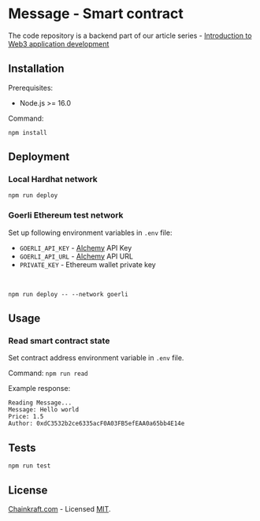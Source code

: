 # Message - Smart contract
The code repository is a backend part of our article series - [Introduction to Web3 application development](https://chainkraft.com/pl/kurs-web3-smart-kontrakt/)

## Installation
Prerequisites:
- Node.js >= 16.0

Command:
```console
npm install
```

## Deployment

### Local Hardhat network
```console
npm run deploy
```

### Goerli Ethereum test network
Set up following environment variables in `.env` file:
- `GOERLI_API_KEY` - [Alchemy](https://www.alchemy.com/) API Key
- `GOERLI_API_URL` - [Alchemy](https://www.alchemy.com/) API URL
- `PRIVATE_KEY` - Ethereum wallet private key

&nbsp; 
```console
npm run deploy -- --network goerli
```

## Usage

### Read smart contract state
Set contract address environment variable in `.env` file.

Command: `npm run read`

Example response:
```
Reading Message...
Message: Hello world
Price: 1.5
Author: 0xdC3532b2ce6335acF0A03FB5efEAA0a65bb4E14e
```

## Tests
```console
npm run test
```

## License
[Chainkraft.com](https://chainkraft.com) - Licensed [MIT](https://github.com/Chainkraft/message/blob/master/LICENSE).